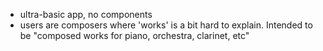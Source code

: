 
* ultra-basic app, no components
* users are composers where 'works' is a bit hard to explain. Intended to be "composed works for piano, orchestra, clarinet, etc"

